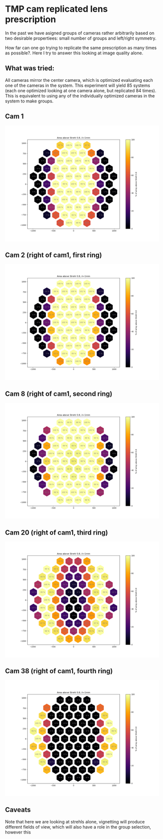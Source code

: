 # TMP cam replicated lens prescription

In the past we have asigned groups of cameras rather arbitrarily based on two
desirable propertiees: small number of groups and left/right symmetry.

How far can one go trying to replicate the same prescription as many times as
possible?. Here I try to answer this looking at image quality alone.

## What was tried:

All cameras mirror the center camera, which is optimized evaluating each one
of the cameras in the system. This experiment will yield 85 systems (each one
  optimized looking at one camera alone, but replicated 84 times). This is
  equivalent to using any of the individually optimized cameras in the system
   to make groups.

## Cam 1

![](replicated_cam/cam01/strehls_1mm/area_above_0p8.png)

## Cam 2 (right of cam1, first ring)

![](replicated_cam/cam02/strehls_1mm/area_above_0p8.png)

## Cam 8 (right of cam1, second ring)

![](replicated_cam/cam08/strehls_1mm/area_above_0p8.png)


## Cam 20 (right of cam1, third ring)
![](replicated_cam/cam20/strehls_1mm/area_above_0p8.png)

## Cam 38 (right of cam1, fourth ring)
![](replicated_cam/cam38/strehls_1mm/area_above_0p8.png)

## Caveats

Note that here we are looking at strehls alone, vignetting will
produce different fields of view, which will also have a role in the group
selection, however this
